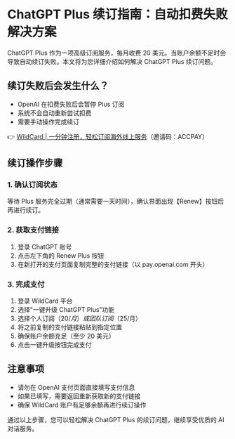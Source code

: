 # ChatGPT Plus 续订指南：自动扣费失败解决方案

ChatGPT Plus 作为一项高级订阅服务，每月收费 20 美元。当账户余额不足时会导致自动续订失败。本文将为您详细介绍如何解决 ChatGPT Plus 续订问题。

## 续订失败后会发生什么？

- OpenAI 在扣费失败后会暂停 Plus 订阅
- 系统不会自动重新尝试扣费
- 需要手动操作完成续订

👉 [WildCard | 一分钟注册，轻松订阅海外线上服务](https://bit.ly/bewildcard)（邀请码：ACCPAY）

## 续订操作步骤

### 1. 确认订阅状态

等待 Plus 服务完全过期（通常需要一天时间），确认界面出现【Renew】按钮后再进行续订。

### 2. 获取支付链接

1. 登录 ChatGPT 账号
2. 点击左下角的 Renew Plus 按钮
3. 在新打开的支付页面复制完整的支付链接（以 pay.openai.com 开头）

### 3. 完成支付

1. 登录 WildCard 平台
2. 选择"一键升级 ChatGPT Plus"功能
3. 选择个人订阅（$20/月）或团队订阅（$25/月）
4. 将之前复制的支付链接粘贴到指定位置
5. 确保账户余额充足（至少 20 美元）
6. 点击一键升级按钮完成支付

## 注意事项

- 请勿在 OpenAI 支付页面直接填写支付信息
- 如果已填写，需要返回重新获取新的支付链接
- 确保 WildCard 账户有足够余额再进行续订操作

通过以上步骤，您可以轻松解决 ChatGPT Plus 的续订问题，继续享受优质的 AI 对话服务。
